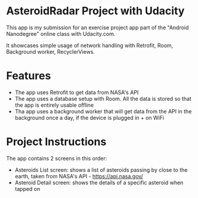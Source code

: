 # AsteroidRadar Project with Udacity

This app is my submission for an exercise project app part of the "Android Nanodegree" online class with Udacity.com.

It showcases simple usage of network handling with Retrofit, Room, Background worker, RecyclerViews.

# Features

* The app uses Retrofit to get data from NASA's API
* The app uses a database setup with Room. All the data is stored so that the app is entirely usable offline
* Tha app uses a background worker that will get data from the API in the background once a day, if the device is plugged in + on WiFi

# Project Instructions

The app contains 2 screens in this order:

* Asteroids List screen: shows a list of asteroids passing by close to the earth, taken from NASA's API - https://api.nasa.gov/
* Asteroid Detail screen: shows the details of a specific asteroid when tapped on

